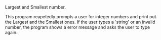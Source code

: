 Largest and Smallest number.

This program reapetedly prompts a user for integer numbers and print out the Largest and the Smallest ones. 
If the user types a 'string' or an invalid number, the program shows a error message and asks the user to type again.
